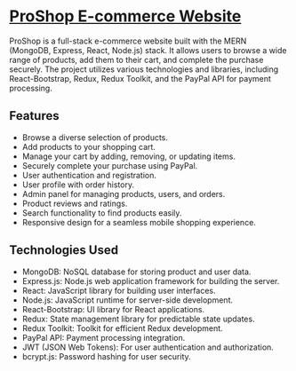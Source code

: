 # [ProShop E-commerce Website](https://proshop-4wsd.onrender.com)

ProShop is a full-stack e-commerce website built with the MERN (MongoDB, Express, React, Node.js) stack. It allows users to browse a wide range of products, add them to their cart, and complete the purchase securely. The project utilizes various technologies and libraries, including React-Bootstrap, Redux, Redux Toolkit, and the PayPal API for payment processing.

## Features

- Browse a diverse selection of products.
- Add products to your shopping cart.
- Manage your cart by adding, removing, or updating items.
- Securely complete your purchase using PayPal.
- User authentication and registration.
- User profile with order history.
- Admin panel for managing products, users, and orders.
- Product reviews and ratings.
- Search functionality to find products easily.
- Responsive design for a seamless mobile shopping experience.

## Technologies Used

- MongoDB: NoSQL database for storing product and user data.
- Express.js: Node.js web application framework for building the server.
- React: JavaScript library for building user interfaces.
- Node.js: JavaScript runtime for server-side development.
- React-Bootstrap: UI library for React applications.
- Redux: State management library for predictable state updates.
- Redux Toolkit: Toolkit for efficient Redux development.
- PayPal API: Payment processing integration.
- JWT (JSON Web Tokens): For user authentication and authorization.
- bcrypt.js: Password hashing for user security.
